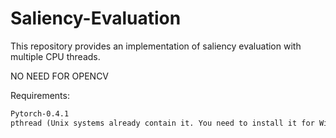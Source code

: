 # Saliency-Evaluation
This repository provides an implementation of saliency evaluation with multiple CPU threads.

NO NEED FOR OPENCV

Requirements:
```Python-3.6
Pytorch-0.4.1
pthread (Unix systems already contain it. You need to install it for Windows system)
```
